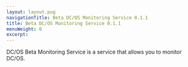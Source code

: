 ```yaml
---
layout: layout.pug
navigationTitle: Beta DC/OS Monitoring Service 0.1.1
title: Beta DC/OS Monitoring Service 0.1.1
menuWeight: 0
excerpt:
---
```


DC/OS Beta Monitoring Service is a service that allows you to monitor DC/OS.
